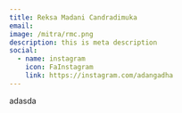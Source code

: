 ```yaml
---
title: Reksa Madani Candradimuka
email: 
image: /mitra/rmc.png
description: this is meta description
social:
  - name: instagram
    icon: FaInstagram
    link: https://instagram.com/adangadha
---
```

adasda